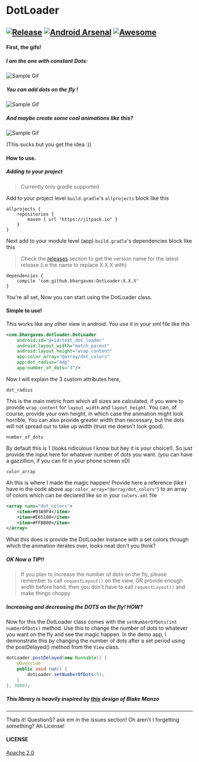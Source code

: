 # DotLoader
[![Release](https://jitpack.io/v/bhargavms/DotLoader.svg)](https://github.com/bhargavms/DotLoader/releases/tag/1.0.0)
[![Android Arsenal](https://img.shields.io/badge/Android%20Arsenal-DotLoader-green.svg?style=true)](https://android-arsenal.com/details/1/4032)
[![Awesome](https://cdn.rawgit.com/sindresorhus/awesome/d7305f38d29fed78fa85652e3a63e154dd8e8829/media/badge.svg)](https://github.com/sindresorhus/awesome)
-------------------------------------------------------
#### First, the gifs!
##### I am the one with constant Dots:
![Sample Gif](assets/constant_dots.gif?raw=true)

##### You can add dots on the fly !
![Sample Gif](assets/adding_dots.gif?raw=true)

##### And maybe create some cool animations like this?
![Sample Gif](assets/loading_anim.gif?raw=true)

(This sucks but you get the idea :))

#### How to use.
##### Adding to your project
> Currently only gradle supported

Add to your project level `build.gradle`'s `allprojects` block like this
```
allprojects {
    repositories {
        maven { url "https://jitpack.io" }
    }
}
```
Next add to your module level (app) `build.gradle`'s dependencies block like this
> Check the [releases](https://github.com/bhargavms/DotLoader/releases) section to get the version name for the latest release (i.e the name to replace X.X.X with)

```
dependencies {
    compile 'com.github.bhargavms:DotLoader:X.X.X'
}
```

You're all set, Now you can start using the DotLoader class.

#### Simple to use!

This works like any other view in android. You use it in your xml file like this
```xml
<com.bhargavms.dotloader.DotLoader
    android:id="@+id/text_dot_loader"
    android:layout_width="match_parent"
    android:layout_height="wrap_content"
    app:color_array="@array/dot_colors"
    app:dot_radius="4dp"
    app:number_of_dots="3"/>
```
Now I will explain the 3 custom attributes here,

`dot_radius`

This is the main metric from which all sizes are calculated, if you were to provide `wrap_content` for `layout_width` and `layout_height`. You can, of course, provide your own height, in which case the animation might look horrible. You can also provide greater width than necessary, but the dots will not spread out to take up width (trust me doesn't look good).

`number_of_dots`

By default this is 1 (looks ridiculous I know but hey it is your choice!). So just provide the input here for whatever number of dots you want. (you can have a gazzillion, if you can fit in your phone screen xD)

`color_array`

Ah this is where I made the magic happen! Provide here a reference (like I have in the code above `app:color_array="@array/dot_colors"`) to an array of colors which can be declared like so in your `colors.xml` file
```xml
<array name="dot_colors">
    <item>#03A9F4</item>
    <item>#E65100</item>
    <item>#FFBB00</item>
</array>
```
What this does is provide the DotLoader instance with a set colors through which the animation iterates over, looks neat don't you think?

##### OK Now a TIP!!
> If you plan to increase the number of dots on the fly, please remember to call `requestLayout()` on the view, OR provide enough width before hand, then you don't have to call `requestLayout()` and make things choppy

##### Increasing and decreasing the DOTS on the fly! HOW?
Now for this the DotLoader class comes with the `setNumberOfDots(int numberOfDots)` method. Use this to change the number of dots to whatever you want on the fly and see the magic happen. In the demo app, I demonstrate this by changing the number of dots after a set period using the postDelayed() method from the `View` class.
```java
dotLoader.postDelayed(new Runnable() {
    @Override
    public void run() {
        dotLoader.setNumberOfDots(5);
    }
}, 3000);
```

##### This library is heavily inspired by [this](http://codepen.io/blakemanzo/pen/OXOBaw) design of Blake Manzo
--------------------------------------------------------------------------------------
Thats it! QuestionS? ask em in the issues section!
Oh aren't I forgetting something? Ah License!

#### LICENSE
[Apache 2.0](LICENSE)
